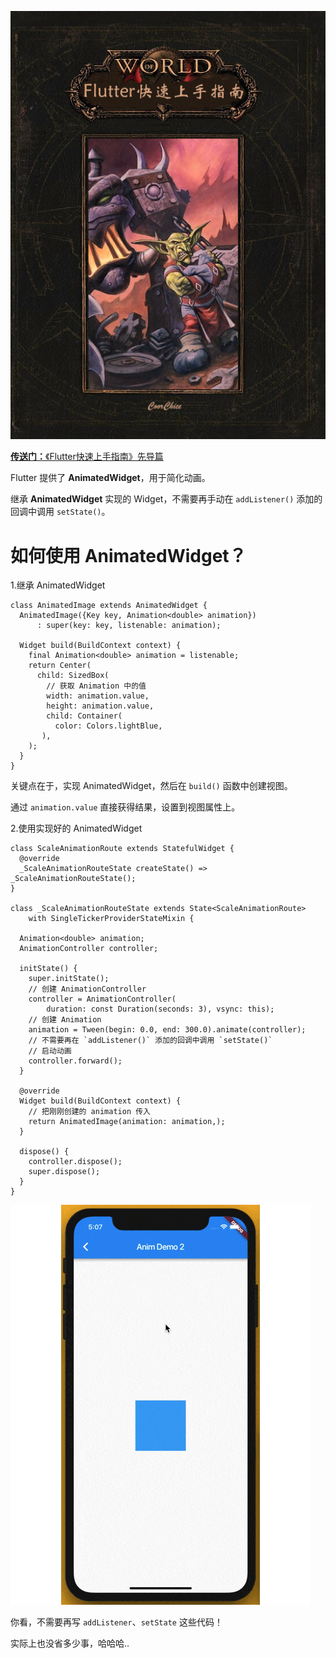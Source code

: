 [![](https://raw.githubusercontent.com/chenBingX/img/master/Flutter/Flutter快速上手指南封面2.JPG)](https://juejin.im/post/5c8f8e62e51d456a0f23d0fe)

[**传送门：**《Flutter快速上手指南》先导篇](https://juejin.im/post/5c8f8e62e51d456a0f23d0fe)

Flutter 提供了 **AnimatedWidget**，用于简化动画。

继承 **AnimatedWidget** 实现的 Widget，不需要再手动在 `addListener()` 添加的回调中调用 `setState()`。 


# 如何使用 AnimatedWidget？

1.继承 AnimatedWidget
```
class AnimatedImage extends AnimatedWidget {
  AnimatedImage({Key key, Animation<double> animation})
      : super(key: key, listenable: animation);

  Widget build(BuildContext context) {
    final Animation<double> animation = listenable;
    return Center(
      child: SizedBox(
        // 获取 Animation 中的值
        width: animation.value,
        height: animation.value,
        child: Container(
          color: Colors.lightBlue,
       ),
    );
  }
}

```

关键点在于，实现 AnimatedWidget，然后在 `build()` 函数中创建视图。

通过 `animation.value` 直接获得结果，设置到视图属性上。

2.使用实现好的 AnimatedWidget

```
class ScaleAnimationRoute extends StatefulWidget {
  @override
  _ScaleAnimationRouteState createState() => _ScaleAnimationRouteState();
}

class _ScaleAnimationRouteState extends State<ScaleAnimationRoute>
    with SingleTickerProviderStateMixin {

  Animation<double> animation;
  AnimationController controller;

  initState() {
    super.initState();
    // 创建 AnimationController
    controller = AnimationController(
        duration: const Duration(seconds: 3), vsync: this);
    // 创建 Animation
    animation = Tween(begin: 0.0, end: 300.0).animate(controller);
    // 不需要再在 `addListener()` 添加的回调中调用 `setState()`
    // 启动动画
    controller.forward();
  }

  @override
  Widget build(BuildContext context) {
    // 把刚刚创建的 animation 传入
    return AnimatedImage(animation: animation,);
  }

  dispose() {
    controller.dispose();
    super.dispose();
  }
}
```

![](https://raw.githubusercontent.com/chenBingX/img/master/Flutter/AnimDemo1.gif)

你看，不需要再写 `addListener`、`setState` 这些代码！

实际上也没省多少事，哈哈哈..
